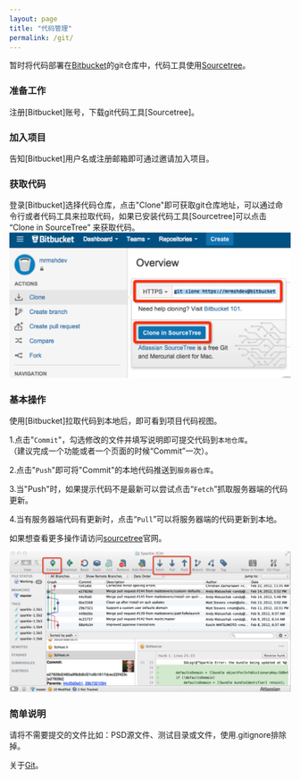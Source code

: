 ```yaml
---
layout: page
title: "代码管理"
permalink: /git/
---
```


暂时将代码部署在[Bitbucket]的git仓库中，代码工具使用[Sourcetree]。

<h3>准备工作</h3>
注册[Bitbucket]账号，下载git代码工具[Sourcetree]。

<h3>加入项目</h3>
告知[Bitbucket]用户名或注册邮箱即可通过邀请加入项目。

<h3>获取代码</h3>
登录[Bitbucket]选择代码仓库，点击"Clone"即可获取git仓库地址，可以通过命令行或者代码工具来拉取代码，如果已安装代码工具[Sourcetree]可以点击 “Clone in SourceTree” 来获取代码。

<img src="/public/upload/2014-11-26-01.jpg"/>

<h3>基本操作</h3>
使用[Bitbucket]拉取代码到本地后，即可看到项目代码视图。

1.点击"`Commit`"，勾选修改的文件并填写说明即可提交代码到`本地仓库`。<br>（建议完成一个功能或者一个页面的时候“Commit”一次）。

2.点击"`Push`"即可将"Commit"的本地代码推送到`服务器仓库`。

3.当"Push"时，如果提示代码不是最新可以尝试点击“`Fetch`”抓取服务器端的代码更新。

4.当有服务器端代码有更新时，点击“`Pull`”可以将服务器端的代码更新到本地。

如果想查看更多操作请访问[sourcetree]官网。


<img src="/public/upload/2014-11-26-02.jpg"/>

<h3>简单说明</h3>
请将不需要提交的文件比如：PSD源文件、测试目录或文件，使用.gitignore排除掉。

关于[Git]。


[bitbucket]:https://bitbucket.org/
[sourcetree]:http://www.sourcetreeapp.com/
[git]:http://git-scm.com/